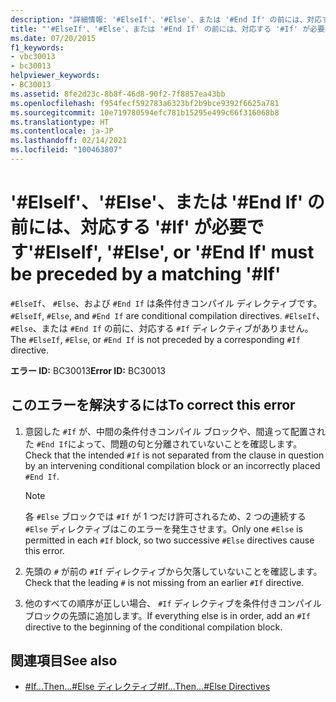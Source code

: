 ```yaml
---
description: "詳細情報: '#ElseIf'、'#Else'、または '#End If' の前には、対応する '#If' が必要です"
title: "'#ElseIf'、'#Else'、または '#End If' の前には、対応する '#If' が必要です"
ms.date: 07/20/2015
f1_keywords:
- vbc30013
- bc30013
helpviewer_keywords:
- BC30013
ms.assetid: 8fe2d23c-8b8f-46d8-90f2-7f8857ea43bb
ms.openlocfilehash: f954fecf592783a6323bf2b9bce9392f6625a781
ms.sourcegitcommit: 10e719780594efc781b15295e499c66f316068b8
ms.translationtype: HT
ms.contentlocale: ja-JP
ms.lasthandoff: 02/14/2021
ms.locfileid: "100463807"
---
```

# <a name="elseif-else-or-end-if-must-be-preceded-by-a-matching-if"></a><span data-ttu-id="ecb9e-103">'#ElseIf'、'#Else'、または '#End If' の前には、対応する '#If' が必要です</span><span class="sxs-lookup"><span data-stu-id="ecb9e-103">'#ElseIf', '#Else', or '#End If' must be preceded by a matching '#If'</span></span>

<span data-ttu-id="ecb9e-104">`#ElseIf`、 `#Else`、および `#End If` は条件付きコンパイル ディレクティブです。</span><span class="sxs-lookup"><span data-stu-id="ecb9e-104">`#ElseIf`, `#Else`, and `#End If` are conditional compilation directives.</span></span> <span data-ttu-id="ecb9e-105">`#ElseIf`、 `#Else`、または `#End If` の前に、対応する `#If` ディレクティブがありません。</span><span class="sxs-lookup"><span data-stu-id="ecb9e-105">The `#ElseIf`, `#Else`, or `#End If` is not preceded by a corresponding `#If` directive.</span></span>  
  
 <span data-ttu-id="ecb9e-106">**エラー ID:** BC30013</span><span class="sxs-lookup"><span data-stu-id="ecb9e-106">**Error ID:** BC30013</span></span>  
  
## <a name="to-correct-this-error"></a><span data-ttu-id="ecb9e-107">このエラーを解決するには</span><span class="sxs-lookup"><span data-stu-id="ecb9e-107">To correct this error</span></span>  
  
1. <span data-ttu-id="ecb9e-108">意図した `#If` が、中間の条件付きコンパイル ブロックや、間違って配置された `#End If`によって、問題の句と分離されていないことを確認します。</span><span class="sxs-lookup"><span data-stu-id="ecb9e-108">Check that the intended `#If` is not separated from the clause in question by an intervening conditional compilation block or an incorrectly placed `#End If`.</span></span>  
  
    > [!NOTE]
    > <span data-ttu-id="ecb9e-109">各 `#Else` ブロックでは `#If` が 1 つだけ許可されるため、2 つの連続する `#Else` ディレクティブはこのエラーを発生させます。</span><span class="sxs-lookup"><span data-stu-id="ecb9e-109">Only one `#Else` is permitted in each `#If` block, so two successive `#Else` directives cause this error.</span></span>  
  
2. <span data-ttu-id="ecb9e-110">先頭の `#` が前の `#If` ディレクティブから欠落していないことを確認します。</span><span class="sxs-lookup"><span data-stu-id="ecb9e-110">Check that the leading `#` is not missing from an earlier `#If` directive.</span></span>  
  
3. <span data-ttu-id="ecb9e-111">他のすべての順序が正しい場合、 `#If` ディレクティブを条件付きコンパイル ブロックの先頭に追加します。</span><span class="sxs-lookup"><span data-stu-id="ecb9e-111">If everything else is in order, add an `#If` directive to the beginning of the conditional compilation block.</span></span>  
  
## <a name="see-also"></a><span data-ttu-id="ecb9e-112">関連項目</span><span class="sxs-lookup"><span data-stu-id="ecb9e-112">See also</span></span>

- [<span data-ttu-id="ecb9e-113">#If...Then...#Else ディレクティブ</span><span class="sxs-lookup"><span data-stu-id="ecb9e-113">#If...Then...#Else Directives</span></span>](../language-reference/directives/if-then-else-directives.md)
